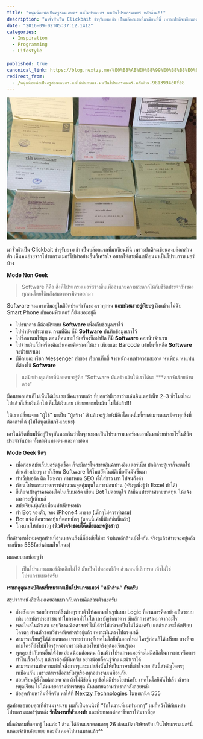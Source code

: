 ```yaml
---
title: "หนุ่มน้อยพ่อเป็นครูสอนเกษตร แต่ไม่ทำเกษตร มาเป็นโปรแกรมเมอร์ หลักล้าน!!"
description: "มาจั่วหัวเป็น Clickbait ขำๆรับยามเช้า เป็นบล๊อกแรกที่มาเขียนที่นี่ เพราะปกติจะเขียนลงบล๊อกส่วนตัว เห็นคนย้ายจากโปรแกรมเมอร์ไปทำอย่างอื่นก็เศร้าใจ อยากให้สายอื่นเปลี่ยนมาเป็นโปรแกรมเมอร์บ้าง Software…"
date: "2016-09-02T05:37:12.141Z"
categories: 
  - Inspiration
  - Programming
  - Lifestyle

published: true
canonical_link: https://blog.nextzy.me/%E0%B8%AB%E0%B8%99%E0%B8%B8%E0%B9%88%E0%B8%A1%E0%B8%99%E0%B9%89%E0%B8%AD%E0%B8%A2%E0%B8%9E%E0%B9%88%E0%B8%AD%E0%B9%80%E0%B8%9B%E0%B9%87%E0%B8%99%E0%B8%84%E0%B8%A3%E0%B8%B9%E0%B8%AA%E0%B8%AD%E0%B8%99%E0%B9%80%E0%B8%81%E0%B8%A9%E0%B8%95%E0%B8%A3-%E0%B9%81%E0%B8%95%E0%B9%88%E0%B9%84%E0%B8%A1%E0%B9%88%E0%B8%97%E0%B8%B3%E0%B9%80%E0%B8%81%E0%B8%A9%E0%B8%95%E0%B8%A3-%E0%B8%A1%E0%B8%B2%E0%B9%80%E0%B8%9B%E0%B9%87%E0%B8%99%E0%B9%82%E0%B8%9B%E0%B8%A3%E0%B9%81%E0%B8%81%E0%B8%A3%E0%B8%A1%E0%B9%80%E0%B8%A1%E0%B8%AD%E0%B8%A3%E0%B9%8C-%E0%B8%AB%E0%B8%A5%E0%B8%B1%E0%B8%81%E0%B8%A5%E0%B9%89%E0%B8%B2%E0%B8%99-9813994c0fe8
redirect_from:
  - /หนุ่มน้อยพ่อเป็นครูสอนเกษตร-แต่ไม่ทำเกษตร-มาเป็นโปรแกรมเมอร์-หลักล้าน-9813994c0fe8
---
```


![](./asset-1.jpeg)

มาจั่วหัวเป็น Clickbait ขำๆรับยามเช้า เป็นบล๊อกแรกที่มาเขียนที่นี่ เพราะปกติจะเขียนลงบล๊อกส่วนตัว เห็นคนย้ายจากโปรแกรมเมอร์ไปทำอย่างอื่นก็เศร้าใจ อยากให้สายอื่นเปลี่ยนมาเป็นโปรแกรมเมอร์บ้าง

**Mode Non Geek**

> Software ก็คือ สิ่งที่โปรแกรมเมอร์สร้างขึ้นเพื่ออำนวยความสะดวกให้กับชีวิตประจำวันของทุกคนโดยใช้พลังสมองเนรมิตรออกมา

Software จะแทรกซึมอยู่ในชีวิตประจำวันของเราทุกคน **แอบช่วยเราอยู่เงียบๆ** ถึงแม้จะไม่นับ Smart Phone กับคอมพิวเตอร์ ก็ยังเยอะอยู่ดี

-   ไปธนาคาร ก็ต้องมีระบบ **Software** เพื่อเก็บข้อมูลเราไว้
-   ไปทำบัตรประชาชน กรมที่ดิน ก็มี **Software** บันทึกข้อมูลเราไว้
-   ไปซื้อชานมไข่มุก ตอนที่คนขายให้เครื่องซีลฝาปิด ก็มี **Software** คอยนับจำนวน
-   ไปจ่ายเงินก็มีเครื่องคิดเงินคอยคิดราคาให้เรา เพียงแตะ Barcode เท่านั้นที่เหลือ **Software** จะช่วยเราเอง
-   มีอีกเยอะ เรียก Messenger ส่งของ เรียกแท๊กซี่ จ้างพนักงานทำความสะอาด หาเพื่อน หาแฟน ก็ต้องใช้ **Software**

> แต่มีอย่างสุดท้ายที่น้อยคนจะรู้คือ “Software มันสร้างเงินให้เราได้นะ \*\*\*ดอกจันร้อยล้านดวง”

มีคนบอกเล่นก็ไม่เห็นได้เงินเลย มีคนชวนแล้ว ที่บอกว่ามีเวลาว่างเล่นอินเตอร์เน็ท 2–3 ชั่วโมงไหม ไปแล้วก็เสียเงินอีกไม่เห็นได้เงินเลย เฮ้ยยยยยยนั่นมัน ไม่ใช่แล้ว!!!

ให้เราเปลี่ยนจาก “ผู้ใช้” มาเป็น “ผู้สร้าง” สิ แล้วจะรู้ว่ายังมีอีกโลกหนึ่งที่เราสามารถเนรมิตรทุกสิ่งที่ต้องการได้ (ไม่ได้พูดเกินจริงเลยนะ)

เอาในชีวิตที่ผมใช้อยู่ปัจจุบันหละกันว่าในฐานะผมเป็นโปรแกรมเมอร์ผมเอามันมาช่วยทำอะไรในชีวิตประจำวันบ้าง ทั้งหาเงินทางตรงและทางอ้อม

**Mode Geek นิดๆ**

-   เมื่อก่อนสมัยเว็ปบอร์ดรุ่งเรื่อง ก็จะมีการโพสขายสินค้าทางอินเตอร์เน็ท ปกติกระทู้เราก็จะตกไปด้านล่างบ่อยๆ เราก็เขียน Software ให้โพสอัตโนมัติเพื่อดันมันขึ้นมา
-   ทำเว็ปบอร์ด ติด โฆษณา ทำมาหมด SEO ทั้งใส่ขาว เทา ไปจนถึงดำ
-   เขียนโปรแกรมวาดกราฟคำนวณจุดคุ้มทุนในการผ่อนบ้าน (จริงๆเพิ่งรู้ว่า Excel ทำได้)
-   ขี้เกียจเฝ้าดูราคาคอนโดในเว็บบอร์ด เขียน Bot ไปคอยดูไว้ ถ้ามีคนประกาศขายขาดทุน ให้แจ้งเลขกระทู้เข้าเมล์
-   สมัยเรียนหุ้นกับเพื่อนทำเน็ทหอพัก
-   ทำ Bot จองตั๋ว, จอง iPhone4 มาขาย (เด็กๆไม่ควรทำตาม)
-   Bot แจ้งเตือนราคาหุ้นที่ตกหนักๆ (ตอนนี้เค้ามีฟังก์ชันนี้แล้ว)
-   โกงเกมให้กับสาวๆ (**นิวตัวจริงชอบโค๊ดดิ้งและหญิงสาว**)

ที่กล่าวมาทั้งหมดทุกท่านที่อ่านมาจนถึงนี่ก็สงสัยใช่มะ ว่ามันหลักล้านยังไงกัน จริงๆแล้วสาระจะอยู่หลังจากนี้นะ 555(อย่าด่าผมในใจนะ)

ผมเคยบอกบ่อยๆว่า

> เป็นโปรแกรมเมอร์มันเลิกไม่ได้ มันเป็นไปตลอดชีวิต ส่วนคนที่เลิกหรอ เค้าไม่ใช่โปรแกรมเมอร์ครับ

**เรามาดูคุณสมบัติคนที่เหมาะจะเป็นโปรแกรมเมอร์ ”หลักล้าน” กันครับ**

สรุปจากหนังสือที่ผมเคยอ่านบวกกับความคิดส่วนตัวนะครับ

-   ช่างสังเกต ชอบวิเคราะห์สิ่งต่างๆรอบตัวให้ออกมาในรูปแบบ Logic ที่ผ่านการคิดอย่างเป็นระบบ เช่น เลขบัตรประชาชน ทำไมกรอกมั่วไม่ได้ เลขบัญชีธนาคาร มีหลักการสร้างมาจากอะไร
-   หลงไหลในตัวเลข ชอบวิชาคณิตศาสตร์ ไม่ได้ว่าไม่เก่งจะเป็นไม่ได้นะครับ แต่ถ้าเก่งจะได้เปรียบโครตๆ ส่วนตัวชอบวิชาคณิตศาตร์อยู่แล้ว เพราะมันตรงไปตรงมาดี
-   สามารถเรียนรู้ได้ด้วยตนเอง เพราะว่าบางทีเทคโนโลยีมันออกใหม่ ใครรู้ก่อนก็ได้เปรียบ บางทีจะถามใครก็ยังไม่มีใครรู้หรอกเพราะมันของใหม่จริงๆต้องเรียนรู้เอง
-   พูดคุยเข้ากับคนอื่นได้ง่าย อ่อนน้อมถ่อมตน ถึงแม้ว่าโปรแกรมเมอร์จะไม่มีสกิลในการขายหรือการทำในเรื่องอื่นๆ แต่เราต้องมีทีมครับ อย่างน้อยก็คนรู้จักแนะนำเราได้
-   สามารถอ่านทำความเข้าใจสิ่งยากๆและแปลสิ่งนั้นให้เป็นภาษาที่เข้าใจง่าย อันนี้สำคัญโคตรๆเหมือนกัน เพราะถ้าเราสื่อสารไม่รู้เรื่องทุกอย่างจบเหมือนกัน
-   ชอบเรียนรู้สิ่งใหม่ตลอดเวลา ถ้าไม่มีข้อนี้ ทุกข้อไม่มีประโยชน์ครับ เทคโนโลยีมันไปเร็ว ถ้าเราหยุดเรียน ไม่ได้หมายความว่าเราหยุด นั่นหมายความว่าเรากำลังถอยหลัง
-   ข้อสุดท้ายหาทีมที่ดีครับ หาได้ที่ [Nextzy Technologies](https://www.facebook.com/nextzy/) โฆษณานิด 555

สุดท้ายขอขอบคุณที่อ่านมาจนจบ ผมก็เป็นคนนึงที่ “รักในงานที่ผมทำมากๆ” ผมก็หวังให้กับเหล่าโปรแกรมเมอร์รุ่นหลัง **รักในงานที่ตัวเองทำ** และช่วยบอกต่ออาชีพเราให้มากที่สุด

เผื่อคำถามที่อยากรู้ ไหนอ่ะ 1 ล้าน ได้ล้านแรกตอนอายุ 26 ก่อนเปิดบริษัทครับ เป็นโปรแกรมเมอร์นี่แหละเจ้าข้าเอ๋ยยยยย และมันหมดไปนานมากแล้ว^^
